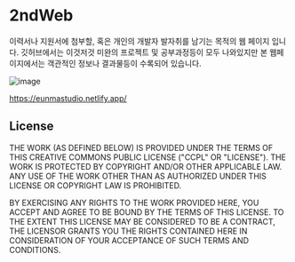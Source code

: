 # 2ndWeb
이력서나 지원서에 첨부할, 혹은 개인의 개발자 발자취를 남기는 목적의 웹 페이지 입니다.
깃허브에서는 이것저것 미완의 프로젝트 및 공부과정등이 모두 나와있지만 본 웹페이지에서는 객관적인 정보나 결과물등이 수록되어 있습니다.

![image](https://github.com/Oh-JunTaek/2ndWeb/assets/143782929/cd783074-4b3c-492e-b6c2-ec09ca9c8ea1)

https://eunmastudio.netlify.app/

## License
THE WORK (AS DEFINED BELOW) IS PROVIDED UNDER THE TERMS OF THIS CREATIVE COMMONS PUBLIC LICENSE ("CCPL" OR "LICENSE"). THE WORK IS PROTECTED BY COPYRIGHT AND/OR OTHER APPLICABLE LAW. ANY USE OF THE WORK OTHER THAN AS AUTHORIZED UNDER THIS LICENSE OR COPYRIGHT LAW IS PROHIBITED.

BY EXERCISING ANY RIGHTS TO THE WORK PROVIDED HERE, YOU ACCEPT AND AGREE TO BE BOUND BY THE TERMS OF THIS LICENSE. TO THE EXTENT THIS LICENSE MAY BE CONSIDERED TO BE A CONTRACT, THE LICENSOR GRANTS YOU THE RIGHTS CONTAINED HERE IN CONSIDERATION OF YOUR ACCEPTANCE OF SUCH TERMS AND CONDITIONS.


